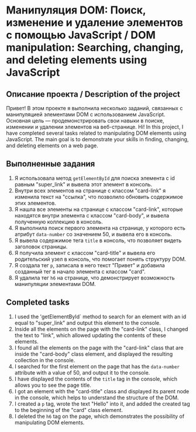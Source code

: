 # Манипуляция DOM: Поиск, изменение и удаление элементов с помощью JavaScript / DOM manipulation: Searching, changing, and deleting elements using JavaScript

## Описание проекта / Description of the project

Привет! В этом проекте я выполнила несколько заданий, связанных с манипуляцией элементами DOM с использованием JavaScript. Основная цель — продемонстрировать свои навыки в поиске, изменении и удалении элементов на веб-странице.
Hi! In this project, I have completed several tasks related to manipulating DOM elements using JavaScript. The main goal is to demonstrate your skills in finding, changing, and deleting elements on a web page.


## Выполненные задания 

1. Я использовала метод `getElementById` для поиска элемента с id равным "super_link" и вывела этот элемент в консоль.
2. Внутри всех элементов на странице с классом "card-link" я изменила текст на "ссылка", что позволило обновить содержимое этих элементов.
3. Я нашла все элементы на странице с классом "card-link", которые находятся внутри элемента с классом "card-body", и вывела полученную коллекцию в консоль.
4. Я выполнила поиск первого элемента на странице, у которого есть атрибут `data-number` со значением 50, и вывела его в консоль.
5. Я вывела содержимое тега `title` в консоль, что позволяет видеть заголовок страницы.
6. Я получила элемент с классом "card-title" и вывела его родительский узел в консоль, что помогает понять структуру DOM.
7. Я создала тег `p`, записала в него текст "Привет" и добавила созданный тег в начало элемента с классом "card".
8. Я удалила тег `h6` на странице, что демонстрирует возможность манипуляции элементами DOM.


## Completed tasks 

1. I used the 'getElementById` method to search for an element with an id equal to "super_link" and output this element to the console.
2. Inside all the elements on the page with the "card-link" class, I changed the text to "link", which allowed updating the contents of these elements.
3. I found all the elements on the page with the "card-link" class that are inside the "card-body" class element, and displayed the resulting collection in the console.
4. I searched for the first element on the page that has the `data-number` attribute with a value of 50, and output it to the console.
5. I have displayed the contents of the `title` tag in the console, which allows you to see the page title.
6. I got an element with the "card-title" class and displayed its parent node in the console, which helps to understand the structure of the DOM.
7. I created a `p` tag, wrote the text "Hello" into it, and added the created tag to the beginning of the "card" class element.
8. I deleted the `h6` tag on the page, which demonstrates the possibility of manipulating DOM elements.